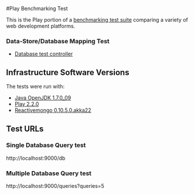#Play Benchmarking Test

This is the Play portion of a [benchmarking test suite](../) comparing a variety of web development platforms.

### Data-Store/Database Mapping Test

* [Database test controller](app/controllers/Application.scala)

## Infrastructure Software Versions
The tests were run with:

* [Java OpenJDK 1.7.0_09](http://openjdk.java.net/)
* [Play 2.2.0](http://http://www.playframework.com/)
* [Reactivemongo 0.10.5.0.akka22](https://github.com/zenexity/Play-ReactiveMongo)

## Test URLs
### Single Database Query test
http://localhost:9000/db
### Multiple Database Query test
http://localhost:9000/queries?queries=5
